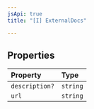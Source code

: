 ```yaml
---
jsApi: true
title: "[I] ExternalDocs"

---
```

## Properties

| Property | Type |
| :------ | :------ |
| `description?` | `string` |
| `url` | `string` |
